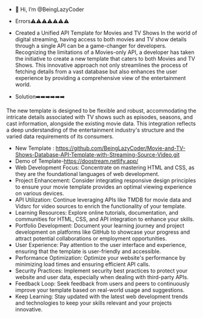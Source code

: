 - 👋 Hi, I’m @BeingLazyCoder
- Errors⚠️⚠️⚠️⚠️⚠️⚠️⚠️

- Created a Unified API Template for Movies and TV Shows
In the world of digital streaming, having access to both movies and TV show details through a single API can be a game-changer for developers. Recognizing the limitations of a Movies-only API, a developer has taken the initiative to create a new template that caters to both Movies and TV Shows. This innovative approach not only streamlines the process of fetching details from a vast database but also enhances the user experience by providing a comprehensive view of the entertainment world.
- Solution➡️➡️➡️➡️➡️➡️

The new template is designed to be flexible and robust, accommodating the intricate details associated with TV shows such as episodes, seasons, and cast information, alongside the existing movie data. This integration reflects a deep understanding of the entertainment industry's structure and the varied data requirements of its consumers.
- New Template : https://github.com/BeingLazyCoder/Movie-and-TV-Shows-Database-API-Template-with-Streaming-Source-Video.git
- Demo of Template-https://doostream.netlify.app/
 - Web Development Focus: Concentrate on mastering HTML and CSS, as they are the foundational languages of web development.
- Project Enhancement: Consider integrating responsive design principles to ensure your movie template provides an optimal viewing experience on various devices.
- API Utilization: Continue leveraging APIs like TMDB for movie data and Vidsrc for video sources to enrich the functionality of your template.
- Learning Resources: Explore online tutorials, documentation, and communities for HTML, CSS, and API integration to enhance your skills.
- Portfolio Development: Document your learning journey and project development on platforms like GitHub to showcase your progress and attract potential collaborations or employment opportunities.
- User Experience: Pay attention to the user interface and experience, ensuring that the template is user-friendly and accessible.
- Performance Optimization: Optimize your website's performance by minimizing load times and ensuring efficient API calls.
- Security Practices: Implement security best practices to protect your website and user data, especially when dealing with third-party APIs.
- Feedback Loop: Seek feedback from users and peers to continuously improve your template based on real-world usage and suggestions.
- Keep Learning: Stay updated with the latest web development trends and technologies to keep your skills relevant and your projects innovative.
